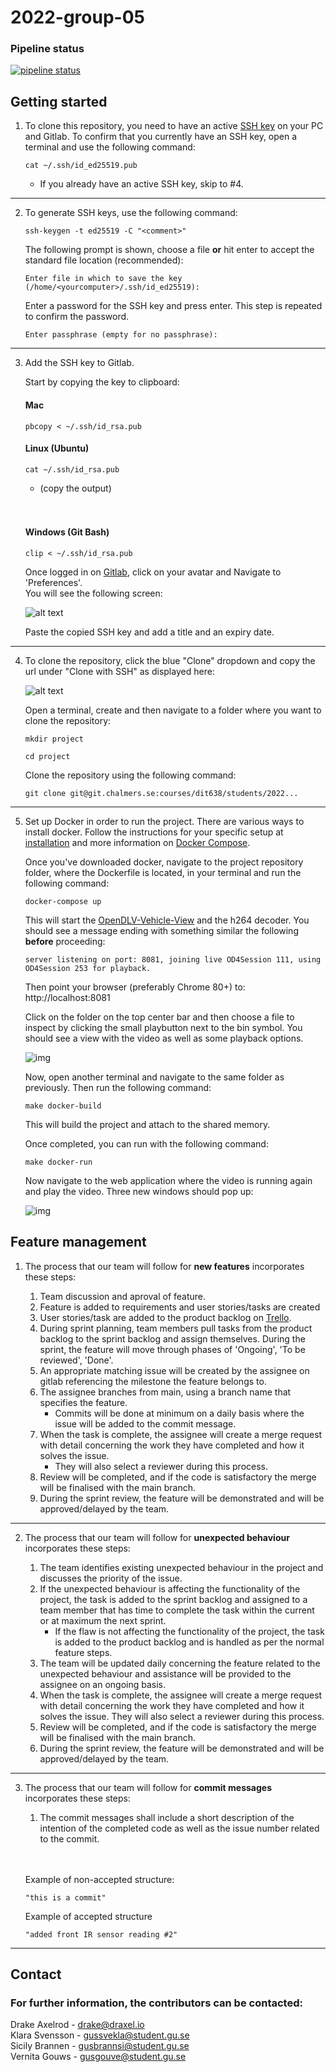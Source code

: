 # 2022-group-05

### Pipeline status
[![pipeline status](https://git.chalmers.se/courses/dit638/students/2022-group-05/badges/main/pipeline.svg)](https://git.chalmers.se/courses/dit638/students/2022-group-05/-/commits/main)

## Getting started


1. To clone this repository, you need to have an active [SSH key](https://docs.gitlab.com/ee/user/ssh.html) on your PC and Gitlab. To confirm that you currently have an SSH key, open a terminal and use the following command: 

    ```shell 
    cat ~/.ssh/id_ed25519.pub                                     
    ```
    - If you already have an active SSH key, skip to #4.

---


2. To generate SSH keys, use the following command:

    ```
    ssh-keygen -t ed25519 -C "<comment>"                      
    ```

    The following prompt is shown, choose a file **or** hit enter to accept the standard file location (recommended):

    ```
    Enter file in which to save the key (/home/<yourcomputer>/.ssh/id_ed25519): 
    ```

    Enter a password for the SSH key and press enter. This step is repeated to confirm the password.

    ```
    Enter passphrase (empty for no passphrase): 
    ```
---
3. Add the SSH key to Gitlab.  
    
    Start by copying the key to clipboard:
    #### Mac
    ```
    pbcopy < ~/.ssh/id_rsa.pub
    ```
    #### Linux (Ubuntu)
    ```
    cat ~/.ssh/id_rsa.pub
    ```
    - (copy the output)
    </br>
    </br>

    #### Windows (Git Bash)
    ```
    clip < ~/.ssh/id_rsa.pub
    ```

    Once logged in on [Gitlab](https://git.chalmers.se/), click on your avatar and Navigate to 'Preferences'.  
    You will see the following screen:

    ![alt text](https://imgs.search.brave.com/jlUvYfoLOeAh8eXaAKnWDm4FFIJ0lvnNsHs28l5C0sc/rs:fit:1200:944:1/g:ce/aHR0cHM6Ly91cGxv/YWQtaW1hZ2VzLmpp/YW5zaHUuaW8vdXBs/b2FkX2ltYWdlcy82/MjY2NzM0LWVlM2E1/Y2QwNGY5MWI1ODUu/cG5n)

    Paste the copied SSH key and add a title and an expiry date.

---

4. To clone the repository, click the blue "Clone"
 dropdown and copy the url under "Clone with SSH" as displayed here:

    ![alt text](https://imgur.com/Fq2jXaQ.png)

    Open a terminal, create and then navigate to a folder where you want to clone the repository:

    ``` 
    mkdir project
    ```

    ``` 
    cd project
    ```

    Clone the repository using the following command:

    ```
    git clone git@git.chalmers.se:courses/dit638/students/2022...
    ```

---

5. Set up Docker in order to run the project. There are various ways to install docker. Follow the instructions for your specific setup at [installation](https://docs.docker.com/get-docker/) and more information on [Docker Compose](https://docs.docker.com/compose/install/).

    Once you've downloaded docker, navigate to the project repository folder, where the Dockerfile is located, in your terminal and run the following command:
    ```
    docker-compose up
    ```

    This will start the [OpenDLV-Vehicle-View](https://github.com/chalmers-revere/opendlv-vehicle-view) and the h264 decoder. You should see a message ending with something similar the following **before** proceeding:
    ```
    server listening on port: 8081, joining live OD4Session 111, using OD4Session 253 for playback.
    ```

    Then point your browser (preferably Chrome 80+) to: http://localhost:8081 

    Click on the folder on the top center bar and then choose a file to inspect by clicking the small playbutton next to the bin symbol. You should see a view with the video as well as some playback options. 

    ![img](resources/dlv.PNG)

    Now, open another terminal and navigate to the same folder as previously. Then run the following command:
    ```
    make docker-build
    ```
    This will build the project and attach to the shared memory. 
    
    Once completed, you can run with the following command:

    ```
    make docker-run
    ```
    Now navigate to the web application where the video is running again and play the video. Three new windows should pop up:
    
    ![img](resources/img.PNG)

## Feature management

1. The process that our team will follow for **new features** incorporates these steps:  

    1. Team discussion and aproval of feature.
    2. Feature is added to requirements and user stories/tasks are created
    3. User stories/task are added to the product backlog on [Trello](https://trello.com/). 
    4. During sprint planning, team members pull tasks from the product backlog to the sprint backlog and assign themselves. During the sprint, the feature will move through phases of 'Ongoing', 'To be reviewed', 'Done'.
    5. An appropriate matching issue will be created by the assignee on gitlab referencing the milestone the feature belongs to.
    6. The assignee branches from main, using a branch name that specifies the feature. 
        - Commits will be done at minimum on a daily basis where the issue will be added to the commit message.
    7. When the task is complete, the assignee will create a merge request with detail concerning the work they have completed and how it solves the issue. 
        - They will also select a reviewer during this process. 
    8. Review will be completed, and if the code is satisfactory the merge will be finalised with the main branch.
    9. During the sprint review, the feature will be demonstrated and will be approved/delayed by the team.

---

2. The process that our team will follow for **unexpected behaviour** incorporates these steps: 

    1. The team identifies existing unexpected behaviour in the project and discusses the priority of the issue.
    2. If the unexpected behaviour is affecting the functionality of the project, the task is added to the sprint backlog and assigned to a team member that has time to complete the task within the current or at maximum the next sprint.
        - If the flaw is not affecting the functionality of the project, the task is added to the product backlog and is handled as per the normal feature steps.
    3. The team will be updated daily concerning the feature related to the unexpected behaviour and assistance will be provided to the assignee on an ongoing basis.
    4. When the task is complete, the assignee will create a merge request with detail concerning the work they have completed and how it solves the issue. They will also select a reviewer during this process. 
    5. Review will be completed, and if the code is satisfactory the merge will be finalised with the main branch.
    6. During the sprint review, the feature will be demonstrated and will be approved/delayed by the team.

---

3. The process that our team will follow for **commit messages** incorporates these steps: 
    1. The commit messages shall include a short description of the intention of the completed code as well as the issue number related to the commit.
    </br>
    </br>

    Example of non-accepted structure:
    ```
    "this is a commit"
    ```

    Example of accepted structure
    ```
    "added front IR sensor reading #2"
    ```

---

## Contact
### For further information, the contributors can be contacted:
Drake Axelrod - drake@draxel.io  
Klara Svensson - gussvekla@student.gu.se  
Sicily Brannen - gusbrannsi@student.gu.se  
Vernita Gouws - gusgouve@student.gu.se 
